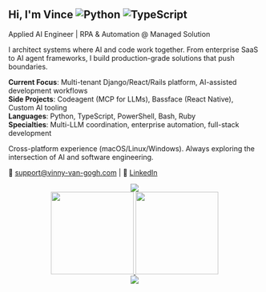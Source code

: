 ## Hi, I'm Vince ![Python](https://img.shields.io/badge/-Python-3776AB?style=flat-square&logo=Python&logoColor=white) ![TypeScript](https://img.shields.io/badge/-TypeScript-007ACC?style=flat-square&logo=typescript&logoColor=white)

Applied AI Engineer | RPA & Automation @ Managed Solution

I architect systems where AI and code work together. From enterprise SaaS to AI agent frameworks, I build production-grade solutions that push boundaries.

**Current Focus**: Multi-tenant Django/React/Rails platform, AI-assisted development workflows  
**Side Projects**: Codeagent (MCP for LLMs), Bassface (React Native), Custom AI tooling  
**Languages**: Python, TypeScript, PowerShell, Bash, Ruby  
**Specialties**: Multi-LLM coordination, enterprise automation, full-stack development

Cross-platform experience (macOS/Linux/Windows). Always exploring the intersection of AI and software engineering.

📧 support@vinny-van-gogh.com | 💼 [LinkedIn](https://linkedin.com/in/vincevasile)

<div align="center">
  <img src="https://github-profile-trophy.vercel.app/?username=VinnyVanGogh&theme=dracula&no-frame=true&rank=B,A,AA,AAA,S,SS,SSS&margin-w=15&margin-h=15" />
</div>

<div align="center">
  <a href="https://github.com/VinnyVanGogh">
    <img height="165em" src="https://github-readme-stats.vercel.app/api?username=VinnyVanGogh&show_icons=true&theme=dracula&hide_border=true&count_private=true" />
    <img height="165em" src="https://github-readme-stats.vercel.app/api/top-langs/?username=VinnyVanGogh&layout=compact&theme=dracula&hide_border=true" />
  </a>
</div>

<div align="center">
  <img src="https://github-readme-streak-stats.herokuapp.com/?user=VinnyVanGogh&theme=dracula&hide_border=true" />
</div>
